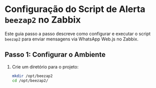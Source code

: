 # Configuração do Script de Alerta `beezap2` no Zabbix

Este guia passo a passo descreve como configurar e executar o script `beezap2` para enviar mensagens via WhatsApp Web.js no Zabbix.

## Passo 1: Configurar o Ambiente

1. Crie um diretório para o projeto:
   ```bash
   mkdir /opt/beezap2
   cd /opt/beezap2/
